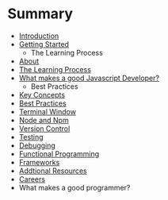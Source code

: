 # Summary

* [Introduction](README.md)
* [Getting Started](getting_started.md)
   * The Learning Process
* [About](chapter1.md)
* [The Learning Process](the_learning_process.md)
* [What makes a good Javascript Developer?](what_makes_a_good_javascript_developer.md)
   * Best Practices
* [Key Concepts](key_concepts.md)
* [Best Practices](best_practices.md)
* [Terminal Window](the_terminal.md)
* [Node and Npm](node_and_npm.md)
* [Version Control](version_control.md)
* [Testing](testing.md)
* [Debugging](tools.md)
* [Functional Programming](functional_programming.md)
* [Frameworks](frameworks.md)
* [Addtional Resources](addtional_resources.md)
* [Careers](careers.md)
* What makes a good programmer?


